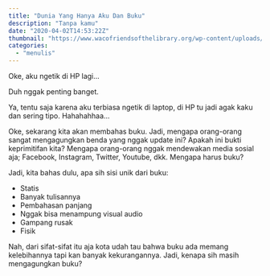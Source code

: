 ```yaml
---
title: "Dunia Yang Hanya Aku Dan Buku"
description: "Tanpa kamu"
date: "2020-04-02T14:53:22Z"
thumbnail: "https://www.wacofriendsofthelibrary.org/wp-content/uploads/2014/08/girl-in-library.jpg"
categories:
  - "menulis"
---
```


Oke, aku ngetik di HP lagi...

Duh nggak penting banget.

Ya, tentu saja karena aku terbiasa ngetik di laptop, di HP tu jadi agak kaku dan sering tipo. Hahahahhaa...

Oke, sekarang kita akan membahas buku. Jadi, mengapa orang-orang sangat mengagungkan benda yang nggak update ini? Apakah ini bukti keprimitifan kita? Mengapa orang-orang nggak mendewakan media sosial aja; Facebook, Instagram, Twitter, Youtube, dkk. Mengapa harus buku?

Jadi, kita bahas dulu, apa sih sisi unik dari buku:

- Statis
- Banyak tulisannya
- Pembahasan panjang
- Nggak bisa menampung visual audio
- Gampang rusak
- Fisik

Nah, dari sifat-sifat itu aja kota udah tau bahwa buku ada memang kelebihannya tapi kan banyak kekurangannya. Jadi, kenapa sih masih mengagungkan buku?